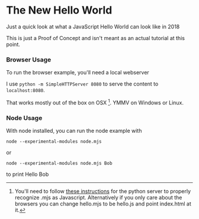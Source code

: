 # The New Hello World

Just a quick look at what a JavaScript Hello World can look like in 2018

This is just a Proof of Concept and isn't meant as an actual tutorial at this point.

### Browser Usage

To run the browser example, you'll need a local webserver

I use `python -m SimpleHTTPServer 8080` to serve the content to `localhost:8080`.

That works mostly out of the box on OSX [^1].  YMMV on Windows or Linux.

[^1]: You'll need to follow [these instructions](https://ericduran.io/2017/10/09/js-modules-python-mime-type/
) for the python server to properly recognize .mjs as Javascript.  Alternatively if you only care about the browsers you can change hello.mjs to be hello.js and point index.html at it. 

### Node Usage

With node installed, you can run the node example with

`node --experimental-modules node.mjs`

or

`node --experimental-modules node.mjs Bob`

to print Hello Bob
